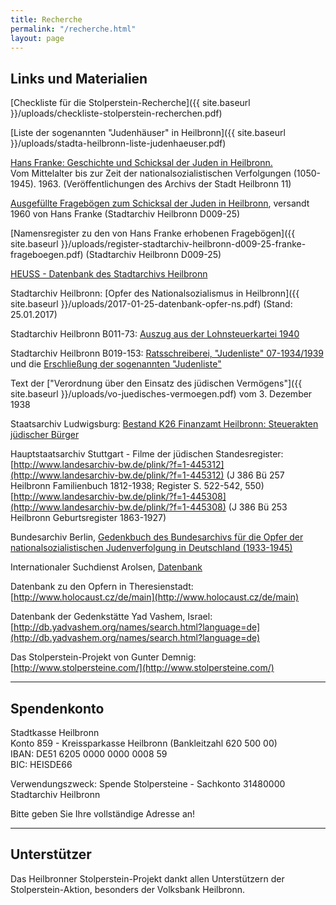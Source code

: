 ```yaml
---
title: Recherche
permalink: "/recherche.html"
layout: page
---
```


## Links und Materialien

[Checkliste für die Stolperstein-Recherche]({{ site.baseurl }}/uploads/checkliste-stolperstein-recherchen.pdf)

[Liste der sogenannten "Judenhäuser" in Heilbronn]({{ site.baseurl }}/uploads/stadta-heilbronn-liste-judenhaeuser.pdf)

[Hans Franke: Geschichte und Schicksal der Juden in Heilbronn.](https://stadtarchiv.heilbronn.de/fileadmin/daten/stadtarchiv/online-publikationen/03-vr-11-franke-juden-in-heilbronn.pdf)  
Vom Mittelalter bis zur Zeit der nationalsozialistischen Verfolgungen (1050-1945). 1963. 
(Veröffentlichungen des Archivs der Stadt Heilbronn 11)
 
[Ausgefüllte Fragebögen zum Schicksal der Juden in Heilbronn](http://stolpersteine-heilbronn.de/stadtarchiv-heilbronn-d009-25-franke-frageboegen.pdf), versandt 1960 von Hans Franke (Stadtarchiv Heilbronn D009-25)
 
[Namensregister zu den von Hans Franke erhobenen Fragebögen]({{ site.baseurl }}/uploads/register-stadtarchiv-heilbronn-d009-25-franke-frageboegen.pdf) (Stadtarchiv Heilbronn D009-25)

[HEUSS - Datenbank des Stadtarchivs Heilbronn](http://heuss.stadtarchiv-heilbronn.de/)

Stadtarchiv Heilbronn: [Opfer des Nationalsozialismus in Heilbronn]({{ site.baseurl }}/uploads/2017-01-25-datenbank-opfer-ns.pdf) (Stand: 25.01.2017)
 
Stadtarchiv Heilbronn B011-73: [Auszug aus der Lohnsteuerkartei 1940](http://www.stolpersteine-heilbronn.de/stadtarchiv-heilbronn-b011-73.pdf)
 
Stadtarchiv Heilbronn B019-153: [Ratsschreiberei, "Judenliste" 07-1934/1939](http://stolpersteine-heilbronn.de/stadtarchiv-heilbronn-b019-153-ratschreiberei-judenlisten-07-1934-1939.pdf) und die [Erschließung der sogenannten "Judenliste"](http://stolpersteine-heilbronn.de/B019-153-judenlisten-auswertung.pdf)

Text der ["Verordnung über den Einsatz des jüdischen Vermögens"]({{ site.baseurl }}/uploads/vo-juedisches-vermoegen.pdf) vom 3. Dezember 1938
  
Staatsarchiv Ludwigsburg: [Bestand K26 Finanzamt Heilbronn: Steuerakten jüdischer Bürger](https://www2.landesarchiv-bw.de/ofs21/olf/struktur.php?bestand=19302)
     
Hauptstaatsarchiv Stuttgart - Filme der jüdischen Standesregister:  
[http://www.landesarchiv-bw.de/plink/?f=1-445312](http://www.landesarchiv-bw.de/plink/?f=1-445312)  (J 386 Bü 257 Heilbronn Familienbuch 1812-1938; Register S. 522-542, 550)  
[http://www.landesarchiv-bw.de/plink/?f=1-445308](http://www.landesarchiv-bw.de/plink/?f=1-445308) (J 386 Bü 253 Heilbronn Geburtsregister 1863-1927)
  
Bundesarchiv Berlin, [Gedenkbuch des Bundesarchivs für die Opfer der nationalsozialistischen Judenverfolgung in Deutschland (1933-1945)](http://www.bundesarchiv.de/gedenkbuch/) 
 
Internationaler Suchdienst Arolsen, [Datenbank](https://digitalcollections.its-arolsen.org/)

Datenbank zu den Opfern in Theresienstadt: [http://www.holocaust.cz/de/main](http://www.holocaust.cz/de/main)   
 
Datenbank der Gedenkstätte Yad Vashem, Israel: [http://db.yadvashem.org/names/search.html?language=de](http://db.yadvashem.org/names/search.html?language=de)   
 
Das Stolperstein-Projekt von Gunter Demnig: [http://www.stolpersteine.com/](http://www.stolpersteine.com/)

---

## Spendenkonto

Stadtkasse Heilbronn  
Konto 859 - Kreissparkasse Heilbronn (Bankleitzahl 620 500 00)  
IBAN: DE51 6205 0000 0000 0008 59  
BIC: HEISDE66  

Verwendungszweck: Spende Stolpersteine - Sachkonto 31480000 Stadtarchiv Heilbronn  

Bitte geben Sie Ihre vollständige Adresse an!  

---

## Unterstützer

Das Heilbronner Stolperstein-Projekt dankt allen Unterstützern der Stolperstein-Aktion, besonders der Volksbank Heilbronn.

